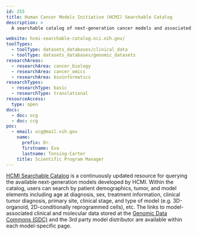 ```yaml
---
id: 255
title: Human Cancer Models Initiative (HCMI) Searchable Catalog
description: >
  A searchable catalog of next-generation cancer models and associated clinical and molecular data.

website: hcmi-searchable-catalog.nci.nih.gov/
toolTypes:
  - toolType: datasets_databases/clinical_data
  - toolType: datasets_databases/genomic_datasets
researchAreas:
  - researchArea: cancer_biology
  - researchArea: cancer_omics
  - researchArea: bioinformatics
researchTypes:
  - researchType: basic
  - researchType: translational
resourceAccess:
  type: open
docs:
  - doc: ocg
  - doc: ccg
poc:
  - email: ocg@mail.nih.gov
    name:
      prefix: Dr.
      firstname: Eva
      lastname: Tonsing-Carter
    title: Scientific Program Manager
---
```

[HCMI Searchable Catalog](https://hcmi-searchable-catalog.nci.nih.gov/) is a continuously updated resource for querying the available next-generation models developed by HCMI. Within the catalog, users can search by patient demographics, tumor, and model elements including age at diagnosis, sex, treatment information, clinical tumor diagnosis, primary site, clinical stage, and type of model (e.g. 3D-organoid, 2D-conditionally reprogrammed cells), etc. The links to model-associated clinical and molecular data stored at the [Genomic Data Commons (GDC)](https://gdc.cancer.gov) and the 3rd party model distributor are available within each model-specific page.
